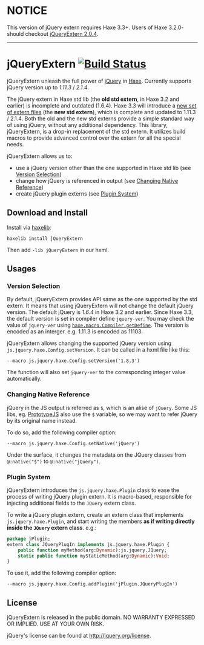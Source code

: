 # NOTICE

This version of jQuery extern requires Haxe 3.3+. Users of Haxe 3.2.0- should checkout [jQueryExtern 2.0.4](https://github.com/andyli/jQueryExternForHaxe/tree/2.0.4).

------------------------

# jQueryExtern [![Build Status](https://travis-ci.org/andyli/jQueryExternForHaxe.svg?branch=master)](https://travis-ci.org/andyli/jQueryExternForHaxe)

jQueryExtern unleash the full power of [jQuery](http://jquery.com/) in [Haxe](http://haxe.org/). Currently supports jQuery version up to *1.11.3* / *2.1.4*.

The jQuery extern in Haxe std lib (the **old std extern**, in Haxe 3.2 and earlier) is incomplete and outdated (1.6.4). Haxe 3.3 will introduce a [new set of extern files](https://github.com/HaxeFoundation/haxe/issues/4377) (the **new std extern**), which is complete and updated to 1.11.3 / 2.1.4. Both the old and the new std externs provide a simple standard way of using jQuery, without any additional dependency. This library, jQueryExtern, is a drop-in replacement of the std extern. It utilizes build macros to provide advanced control over the extern for all the special needs.

jQueryExtern allows us to:
 * use a jQuery version other than the one supported in Haxe std lib (see [Version Selection](#version-selection))
 * change how jQuery is referenced in output (see [Changing Native Reference](#changing-native-reference))
 * create jQuery plugin externs (see [Plugin System](#plugin-system))

## Download and Install

Install via [haxelib](http://haxe.org/doc/haxelib/using_haxelib):
```
haxelib install jQueryExtern
```

Then add `-lib jQueryExtern` in our hxml.

## Usages

### Version Selection

By default, jQueryExtern provides API same as the one supported by the std extern. It means that using jQueryExtern will not change the default jQuery version. The default jQuery is *1.6.4* in Haxe 3.2 and earlier. Since Haxe 3.3, the default version is set in compiler define `jquery-ver`. You may check the value of `jquery-ver` using [`haxe.macro.Compiler.getDefine`](http://api.haxe.org/haxe/macro/Compiler.html#getDefine). The version is encoded as an interger. e.g. 1.11.3 is encoded as 11103.

jQueryExtern allows changing the supported jQuery version using `js.jquery.haxe.Config.setVersion`. It can be called in a hxml file like this:
```
--macro js.jquery.haxe.Config.setVersion('1.8.3')
```
The function will also set `jquery-ver` to the corresponding integer value automatically.

### Changing Native Reference

jQuery in the JS output is referred as `$`, which is an alise of `jQuery`. Some JS libs, eg. [PrototypeJS](http://prototypejs.org/) also use the `$` variable, so we may want to refer jQuery by its original name instead.

To do so, add the following compiler option:
```
--macro js.jquery.haxe.Config.setNative('jQuery')
```
Under the surface, it changes the metadata on the JQuery classes from `@:native("$")` to `@:native("jQuery")`.

### Plugin System

jQueryExtern introduces the `js.jquery.haxe.Plugin` class to ease the process of writing jQuery plugin extern. It is macro-based, responsible for injecting additional fields to the `JQuery` extern class.

To write a jQuery plugin extern, create an extern class that implements `js.jquery.haxe.Plugin`, and start writing the members **as if writing directly inside the `JQuery` extern class**. e.g.:

```haxe
package jPlugin;
extern class JQueryPlugIn implements js.jquery.haxe.Plugin {
    public function myMethod(arg:Dynamic):js.jquery.JQuery;
    static public function myStaticMethod(arg:Dynamic):Void;
}
```

To use it, add the following compiler option:
```
--macro js.jquery.haxe.Config.addPlugin('jPlugin.JQueryPlugIn')
```

## License

jQueryExtern is released in the public domain. NO WARRANTY EXPRESSED OR IMPLIED. USE AT YOUR OWN RISK.

jQuery's license can be found at http://jquery.org/license.

